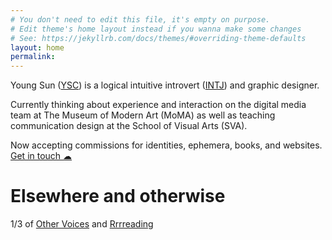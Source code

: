 ```yaml
---
# You don't need to edit this file, it's empty on purpose.
# Edit theme's home layout instead if you wanna make some changes
# See: https://jekyllrb.com/docs/themes/#overriding-theme-defaults
layout: home
permalink:
---
```


Young Sun ([YSC](/info)) is a logical intuitive introvert ([INTJ](https://en.wikipedia.org/wiki/INTJ#Characteristics_of_INTJs)) and graphic designer.

Currently thinking about experience and interaction on the digital media team at The Museum of Modern Art (MoMA) as well as teaching communication design at the School of Visual Arts (SVA).

Now accepting commissions for identities, ephemera, books, and websites. [Get in touch ☁︎ ](mailto:youngsuncompton@gmail.com)

# Elsewhere and otherwise

1/3 of [Other Voices](http://www.othervoic.es) and [Rrrreading](http://www.rrrreading.com)
